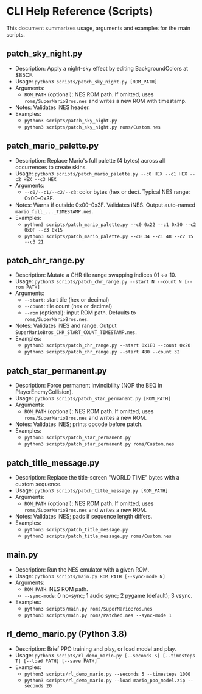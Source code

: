 # CLI Help Reference (Scripts)

This document summarizes usage, arguments and examples for the main scripts.

## patch_sky_night.py
- Description: Apply a night-sky effect by editing BackgroundColors at $85CF.
- Usage: `python3 scripts/patch_sky_night.py [ROM_PATH]`
- Arguments:
  - `ROM_PATH` (optional): NES ROM path. If omitted, uses `roms/SuperMarioBros.nes` and writes a new ROM with timestamp.
- Notes: Validates iNES header.
- Examples:
  - `python3 scripts/patch_sky_night.py`
  - `python3 scripts/patch_sky_night.py roms/Custom.nes`

## patch_mario_palette.py
- Description: Replace Mario's full palette (4 bytes) across all occurrences to create skins.
- Usage: `python3 scripts/patch_mario_palette.py --c0 HEX --c1 HEX --c2 HEX --c3 HEX`
- Arguments:
  - `--c0/--c1/--c2/--c3`: color bytes (hex or dec). Typical NES range: 0x00–0x3F.
- Notes: Warns if outside 0x00–0x3F. Validates iNES. Output auto-named `mario_full_..._TIMESTAMP.nes`.
- Examples:
  - `python3 scripts/patch_mario_palette.py --c0 0x22 --c1 0x30 --c2 0x0F --c3 0x15`
  - `python3 scripts/patch_mario_palette.py --c0 34 --c1 48 --c2 15 --c3 21`

## patch_chr_range.py
- Description: Mutate a CHR tile range swapping indices 01 ↔ 10.
- Usage: `python3 scripts/patch_chr_range.py --start N --count N [--rom PATH]`
- Arguments:
  - `--start`: start tile (hex or decimal)
  - `--count`: tile count (hex or decimal)
  - `--rom` (optional): input ROM path. Defaults to `roms/SuperMarioBros.nes`.
- Notes: Validates iNES and range. Output `SuperMarioBros_CHR_START_COUNT_TIMESTAMP.nes`.
- Examples:
  - `python3 scripts/patch_chr_range.py --start 0x1E0 --count 0x20`
  - `python3 scripts/patch_chr_range.py --start 480 --count 32`

## patch_star_permanent.py
- Description: Force permanent invincibility (NOP the BEQ in PlayerEnemyCollision).
- Usage: `python3 scripts/patch_star_permanent.py [ROM_PATH]`
- Arguments:
  - `ROM_PATH` (optional): NES ROM path. If omitted, uses `roms/SuperMarioBros.nes` and writes a new ROM.
- Notes: Validates iNES; prints opcode before patch.
- Examples:
  - `python3 scripts/patch_star_permanent.py`
  - `python3 scripts/patch_star_permanent.py roms/Custom.nes`

## patch_title_message.py
- Description: Replace the title-screen "WORLD  TIME" bytes with a custom sequence.
- Usage: `python3 scripts/patch_title_message.py [ROM_PATH]`
- Arguments:
  - `ROM_PATH` (optional): NES ROM path. If omitted, uses `roms/SuperMarioBros.nes` and writes a new ROM.
- Notes: Validates iNES; pads if sequence length differs.
- Examples:
  - `python3 scripts/patch_title_message.py`
  - `python3 scripts/patch_title_message.py roms/Custom.nes`

## main.py
- Description: Run the NES emulator with a given ROM.
- Usage: `python3 scripts/main.py ROM_PATH [--sync-mode N]`
- Arguments:
  - `ROM_PATH`: NES ROM path.
  - `--sync-mode`: 0 no-sync; 1 audio sync; 2 pygame (default); 3 vsync.
- Examples:
  - `python3 scripts/main.py roms/SuperMarioBros.nes`
  - `python3 scripts/main.py roms/Patched.nes --sync-mode 1`

## rl_demo_mario.py (Python 3.8)
- Description: Brief PPO training and play, or load model and play.
- Usage: `python3 scripts/rl_demo_mario.py [--seconds S] [--timesteps T] [--load PATH] [--save PATH]`
- Examples:
  - `python3 scripts/rl_demo_mario.py --seconds 5 --timesteps 1000`
  - `python3 scripts/rl_demo_mario.py --load mario_ppo_model.zip --seconds 20`
